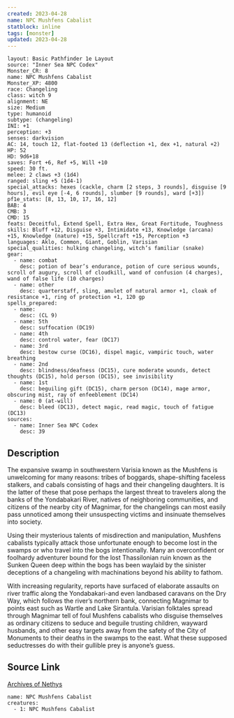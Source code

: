 ```yaml
---
created: 2023-04-28
name: NPC Mushfens Cabalist
statblock: inline
tags: [monster]
updated: 2023-04-28
---
```

```statblock
layout: Basic Pathfinder 1e Layout
source: "Inner Sea NPC Codex"
Monster_CR: 8
name: NPC Mushfens Cabalist
Monster_XP: 4800
race: Changeling
class: witch 9
alignment: NE
size: Medium
type: humanoid
subtype: (changeling)
INI: +1
perception: +3
senses: darkvision
AC: 14, touch 12, flat-footed 13 (deflection +1, dex +1, natural +2)
HP: 52
HD: 9d6+18
saves: Fort +6, Ref +5, Will +10
speed: 30 ft.
melee: 2 claws +3 (1d4)
ranged: sling +5 (1d4-1)
special_attacks: hexes (cackle, charm [2 steps, 3 rounds], disguise [9 hours], evil eye [-4, 6 rounds], slumber [9 rounds], ward [+3])
pf1e_stats: [8, 13, 10, 17, 16, 12]
BAB: 4
CMB: 3
CMD: 15
feats: Deceitful, Extend Spell, Extra Hex, Great Fortitude, Toughness
skills: Bluff +12, Disguise +3, Intimidate +13, Knowledge (arcana) +15, Knowledge (nature) +15, Spellcraft +15, Perception +3
languages: Aklo, Common, Giant, Goblin, Varisian
special_qualities: hulking changeling, witch’s familiar (snake)
gear:
  - name: combat
    desc: potion of bear’s endurance, potion of cure serious wounds, scroll of augury, scroll of cloudkill, wand of confusion (4 charges), wand of false life (10 charges)
  - name: other
    desc: quarterstaff, sling, amulet of natural armor +1, cloak of resistance +1, ring of protection +1, 120 gp
spells_prepared:
  - name:
    desc: (CL 9)
  - name: 5th
    desc: suffocation (DC19)
  - name: 4th
    desc: control water, fear (DC17)
  - name: 3rd
    desc: bestow curse (DC16), dispel magic, vampiric touch, water breathing
  - name: 2nd
    desc: blindness/deafness (DC15), cure moderate wounds, detect thoughts (DC15), hold person (DC15), see invisibility
  - name: 1st
    desc: beguiling gift (DC15), charm person (DC14), mage armor, obscuring mist, ray of enfeeblement (DC14)
  - name: 0 (at-will)
    desc: bleed (DC13), detect magic, read magic, touch of fatigue (DC13)
sources:
  - name: Inner Sea NPC Codex
    desc: 39
```
## Description
The expansive swamp in southwestern Varisia known as the Mushfens is unwelcoming for many reasons: tribes of boggards, shape-shifting faceless stalkers, and cabals consisting of hags and their changeling daughters. It is the latter of these that pose perhaps the largest threat to travelers along the banks of the Yondabakari River, natives of neighboring communities, and citizens of the nearby city of Magnimar, for the changelings can most easily pass unnoticed among their unsuspecting victims and insinuate themselves into society.

Using their mysterious talents of misdirection and manipulation, Mushfens cabalists typically attack those unfortunate enough to become lost in the swamps or who travel into the bogs intentionally. Many an overconfident or foolhardy adventurer bound for the lost Thassilonian ruin known as the Sunken Queen deep within the bogs has been waylaid by the sinister deceptions of a changeling with machinations beyond his ability to fathom.

With increasing regularity, reports have surfaced of elaborate assaults on river traffic along the Yondabakari-and even landbased caravans on the Dry Way, which follows the river’s northern bank, connecting Magnimar to points east such as Wartle and Lake Sirantula. Varisian folktales spread through Magnimar tell of foul Mushfens cabalists who disguise themselves as ordinary citizens to seduce and beguile trusting children, wayward husbands, and other easy targets away from the safety of the City of Monuments to their deaths in the swamps to the east. What these supposed seductresses do with their gullible prey is anyone’s guess.
## Source Link
[Archives of Nethys](https://aonprd.com/NPCDisplay.aspx?ItemName=Mushfens%20Cabalist)
```encounter-table
name: NPC Mushfens Cabalist
creatures:
  - 1: NPC Mushfens Cabalist
```
